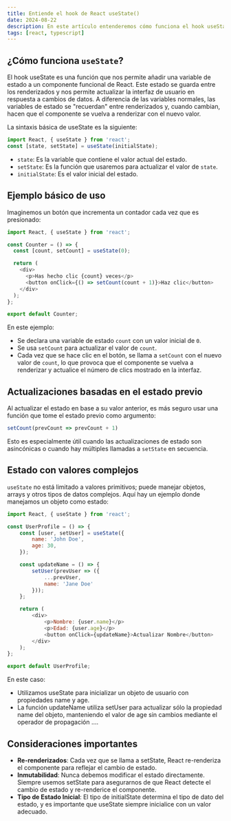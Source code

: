 ```yaml
---
title: Entiende el hook de React useState()
date: 2024-08-22
description: En este artículo entenderemos cómo funciona el hook useState
tags: [react, typescript]
---
```


## ¿Cómo funciona `useState`?

El hook useState es una función que nos permite añadir una variable de estado a un componente funcional de React. Este estado se guarda entre los renderizados y nos permite actualizar la interfaz de usuario en respuesta a cambios de datos. A diferencia de las variables normales, las variables de estado se "recuerdan" entre renderizados y, cuando cambian, hacen que el componente se vuelva a renderizar con el nuevo valor.

La sintaxis básica de useState es la siguiente:

```javascript
import React, { useState } from 'react';
const [state, setState] = useState(initialState);
```

- `state`: Es la variable que contiene el valor actual del estado.
- `setState`: Es la función que usaremos para actualizar el valor de `state`.
- `initialState`: Es el valor inicial del estado.

## Ejemplo básico de uso

Imaginemos un botón que incrementa un contador cada vez que es presionado:

```javascript
import React, { useState } from 'react';

const Counter = () => {
  const [count, setCount] = useState(0);

  return (
    <div>
      <p>Has hecho clic {count} veces</p>
      <button onClick={() => setCount(count + 1)}>Haz clic</button>
    </div>
  );
};

export default Counter;
```

En este ejemplo:
- Se declara una variable de estado `count` con un valor inicial de `0`.
- Se usa `setCount` para actualizar el valor de `count`.
- Cada vez que se hace clic en el botón, se llama a `setCount` con el nuevo valor de `count`, lo que provoca que el componente se vuelva a renderizar y actualice el número de clics mostrado en la interfaz.

## Actualizaciones basadas en el estado previo

Al actualizar el estado en base a su valor anterior, es más seguro usar una función que tome el estado previo como argumento:

```javascript
setCount(prevCount => prevCount + 1)
```

Esto es especialmente útil cuando las actualizaciones de estado son asincónicas o cuando hay múltiples llamadas a `setState` en secuencia.

## Estado con valores complejos
`useState` no está limitado a valores primitivos; puede manejar objetos, arrays y otros tipos de datos complejos. Aquí hay un ejemplo donde manejamos un objeto como estado:

```javascript
import React, { useState } from 'react';

const UserProfile = () => {
    const [user, setUser] = useState({
        name: 'John Doe',
        age: 30,
    });

    const updateName = () => {
        setUser(prevUser => ({
            ...prevUser,
            name: 'Jane Doe'
        }));
    };

    return (
        <div>
            <p>Nombre: {user.name}</p>
            <p>Edad: {user.age}</p>
            <button onClick={updateName}>Actualizar Nombre</button>
        </div>
    );
};

export default UserProfile;
```

En este caso:

- Utilizamos useState para inicializar un objeto de usuario con propiedades name y age.
- La función updateName utiliza setUser para actualizar sólo la propiedad name del objeto, manteniendo el valor de age sin cambios mediante el operador de propagación ....

## Consideraciones importantes

- **Re-renderizados**: Cada vez que se llama a setState, React re-renderiza el componente para reflejar el cambio de estado.
- **Inmutabilidad**: Nunca debemos modificar el estado directamente. Siempre usemos setState para asegurarnos de que React detecte el cambio de estado y re-renderice el componente.
- **Tipo de Estado Inicial**: El tipo de initialState determina el tipo de dato del estado, y es importante que useState siempre inicialice con un valor adecuado.